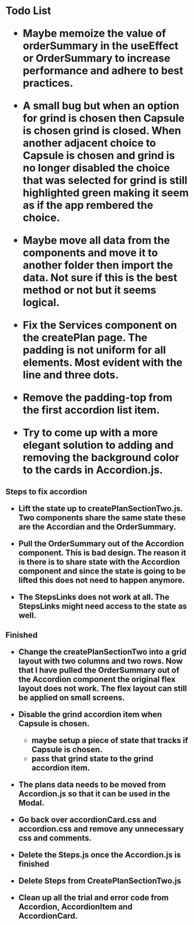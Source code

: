 <h1>Todo List

- Maybe memoize the value of orderSummary in the useEffect or OrderSummary to increase performance and adhere to best practices.

- A small bug but when an option for grind is chosen then Capsule is chosen grind is closed. When another adjacent choice to Capsule is chosen and grind is no longer disabled the choice that was selected for grind is still highlighted green making it seem as if the app rembered the choice.

- Maybe move all data from the components and move it to another folder then import the data. Not sure if this is the best method or not but it seems logical.

- Fix the Services component on the createPlan page. The padding is not uniform for all elements. Most evident with the line and three dots.

- Remove the padding-top from the first accordion list item.

- Try to come up with a more elegant solution to adding and removing the background color to the cards in Accordion.js.


<h2>Steps to fix accordion

- Lift the state up to createPlanSectionTwo.js. Two components share the same state these are the Accordian and the OrderSummary. 

- Pull the OrderSummary out of the Accordion component. This is bad design. The reason it is there is to share state with the Accordion component and since the state is going to be lifted this does not need to happen anymore.

- The StepsLinks does not work at all. The StepsLinks might need access to the state as well.

<h2>Finished

- Change the createPlanSectionTwo into a grid layout with two columns and two rows. Now that I have pulled the OrderSummary out of the Accordion component the original flex layout does not work. The flex layout can still be applied on small screens.

- Disable the grind accordion item when Capsule is chosen.
    - maybe setup a piece of state that tracks if Capsule is chosen.
    - pass that grind state to the grind accordion item.

- The plans data needs to be moved from Accordion.js so that it can be used in the Modal.

- Go back over accordionCard.css and accordion.css and remove any unnecessary css and comments.

- Delete the Steps.js once the Accordion.js is finished

- Delete Steps from CreatePlanSectionTwo.js

- Clean up all the trial and error code from Accordion, AccordionItem and  AccordionCard.